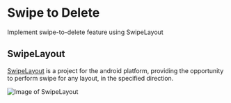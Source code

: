 # Swipe to Delete
Implement swipe-to-delete feature using SwipeLayout

## SwipeLayout
[SwipeLayout](https://github.com/zerobranch/SwipeLayout) is a project for the android platform, providing the opportunity to perform swipe for any layout, in the specified direction.

![Image of SwipeLayout](https://github.com/zerobranch/SwipeLayout/raw/master/screenshots/left.gif)
